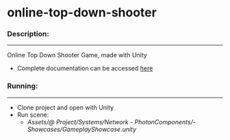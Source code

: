 # online-top-down-shooter

### Description:

---

Online Top Down Shooter Game, made with Unity

- Complete documentation can be accessed [here](https://octagonal-direction-ef2.notion.site/Online-Top-Down-Shooter-Documenta-o-45366a862f4f402da9af502c5a80b9ee)


### Running:

---

- Clone project and open with Unity
- Run scene: 
  - *Assets/@ Project/Systems/Network - PhotonComponents/- Showcases/GameplayShowcase.unity*
